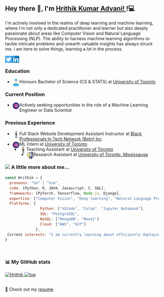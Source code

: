 ## Hey there 👋, I'm <a href="https://www.linkedin.com/in/hrithik-k-586967141/"> Hrithik Kumar Advani! </a>  !:computer:

I'm actively involved in the realms of deep learning and machine learning, where I'm not only a dedicated practitioner and learner but also deeply passionate about areas like Computer Vision and Natural Language Processing (NLP). The ability to harness machine learning algorithms to tackle intricate problems and unearth valuable insights has always struck me. I am here to solve things, learning a lot in the process.

<a href="https://twitter.com/AdvaniHrithik"><img align="left" alt="Hrithik | Twitter" width="23px" src="images/twitter.png" /></a>
<a href="https://www.linkedin.com/in/hrithik-k-586967141/"><img align="left" alt="Hrithik | LinkedIn" width="23px" src="images/linkedin.png" /></a>
<br />

### Education
- <img align="left" alt="grad-student" width="23px" src="images/graduating_student.png"/> Honours Bachelor of Science (CS & STATS) at <a href="https://www.utoronto.ca/"> University of Toronto</a> <br />

### Current Position
-  <img align="left" alt="job" width="23px" src="images/machine-learning.png" /> Actively seeking opportunities in the role of a Machine Learning Engineer or Data Scientist

### Previous Experience
-  <img align="left" alt="job" width="23px" src="images/boy.png" /> Full Stack Website Development Assistant Instructor at <a href="https://www.bptn.com/"> Black Professionals In Tech Network (Bptn) Inc </a> <br />
- <img align="left" alt="job" width="23px" src="images/machine-learning.png" />  ML Intern at <a href="https://www.utoronto.ca/"> University of Toronto </a> <br />
- <img align="left" alt="job" width="23px" src="images/boy.png" /> Teaching Assistant at <a href="https://www.utoronto.ca/"> University of Toronto </a> <br />
- <img align="left" alt="job" width="23px" src="images/idea.png" /> Research Assistant at <a href="https://www.dsp.utoronto.ca/"> University of Toronto, Mississauga </a> <br />

### <img src="https://media.giphy.com/media/VgCDAzcKvsR6OM0uWg/giphy.gif" width="50"> A little more about me...  

```javascript
const Hrithik = {
  pronouns: "he" | "him",
  code: [Python, R, JAVA, Javascript, C, SQL],
  frameworks: [PyTorch, Tensorflow, Node.js, Django],
  expertise: ["Computer Vision", "Deep learning", "Natural Language Processing"],
  Platforms: {
                Python: ["VSCode", "Colab", "Jupyter Notebook"],
                SQL: "PostgreSQL",
                NoSQL: ["MongoDB", "Neo4j"]
                Cloud: ["AWS", "GCP"]
              },
 Current interests: "I am currently learning about efficiently deploying ML Models"
}
```
<br />

### 📊 My GitHub stats
<p>
<a href="https://github.com/Hrithik-Kumar">
  <img height="180em" src="https://github-readme-stats-sigma-five.vercel.app/api?username=Hrithik-Kumar&show_icons=true&theme=algolia&include_all_commits=true&count_private=true" alt="Hrithik" />
  <img height="180em" src="https://github-readme-stats-sigma-five.vercel.app/api/top-langs/?username=Hrithik-Kumar&layout=compact&langs_count=8&theme=algolia" alt="top" />
</a>
</p>
 
<br />
📝 Check out my <a href="images/Resume.pdf"> resume </a> <br />














